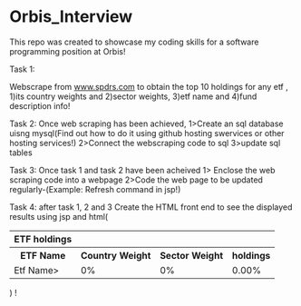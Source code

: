 # Orbis_Interview
This repo  was created to showcase my coding skills for a software programming position at Orbis!


Task 1:

Webscrape from www.spdrs.com to obtain the top 10 holdings for any etf ,
1)its country weights and 
2)sector weights,
3)etf name and
4)fund description info!


Task 2:
Once web scraping has been achieved, 
1>Create an sql database uisng mysql(Find out how to do it using github 
hosting swervices or other hosting services!)
2>Connect the webscraping code to sql 
3>update sql tables

Task 3:
Once task 1 and task 2 have been acheived
1> Enclose the web scraping code into a webpage
2>Code the web page to be updated regularly-(Example: Refresh command in jsp!)

Task 4:
after task 1, 2 and 3
Create the HTML front end to see the displayed results using 
jsp and html(<html>
<table><th>ETF holdings</th>
  <tr><th>ETF Name</th><th>Country Weight</th><th>Sector Weight</th><th>holdings</th></tr>
  <tr><td>Etf Name></td><td>0%</td><td>0%</td><td>0.00%</td></tr>
  
</table></html>) !

